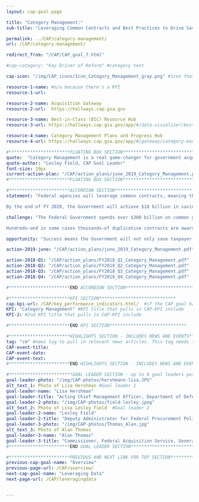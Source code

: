 ```yaml
---
layout: cap-goal-page

title: "Category Management:"
sub-title: "Leveraging Common Contracts and Best Practices to Drive Savings and Efficiencies" #page title

permalink: ../CAP/category-management/
url: /CAP/category-management/

redirect_from: "/CAP/CAP_goal_7.html"

#cap-category: "Key Driver of Reform" #category text

cap-icon: "/img/CAP_icons/Icon_Category_Management_gray.png" #icon that appears next to title

resource-1-name: #n/a because there's a KPI
resource-1-url:

resource-2-name: Acquisition Gateway
resource-2-url:  https://hallways.cap.gsa.gov

resource-3-name: Best-in-Class (BIC) Resource Hub
resource-3-url: https://hallways.cap.gsa.gov/app/#/data-visualizer/best-class-research-tool

resource-4-name: Category Management Plans and Progress Hub
resource-4-url: https://hallways.cap.gsa.gov/app/#/gateway/category-management/6512/category-plans-and-progress-hub

#***********************FLOATING BOX SECTION*****************************
quote:  "Category Management is a real game-changer for government acquisition, and it's an exciting time to be a part of this effort." #appears in the gray text box
quote-author: "Lesley Field, CAP Goal Leader"
font-size: 19px
current-action-plan: "/CAP/action_plans/june_2019_Category_Management.pdf"
#***********************FLOATING BOX SECTION*****************************

#***********************ACCORDION SECTION*****************************
statement: "Federal agencies will leverage common contracts, meaning that they share in contracts that get the best value for taxpayers, in order to buy common goods and services as an enterprise. This approach will eliminate redundancies, increase efficiency, and deliver more value and savings from Federal acquisition programs.

By the end of FY 2020, the Government will achieve $18 billion in savings for taxpayers by applying category management principles—or smart decision-making where agencies buy the same kinds of goods and services through best value contract solutions—to 60% of common spend.1 In addition, the Government will reduce duplicative contracts by 50,000, potentially reducing administrative costs by hundreds of millions of dollars." #first accordion text

challenge: "The Federal Government spends over $300 billion on common goods and services every year. However, because agencies buy in a fragmented manner, taxpayers often do not get the benefit of the Government’s position as the largest buyer in the world.

Hundreds—and in some cases thousands—of duplicative contracts are awarded to the same vendors for similar requirements. This fragmentation leads agencies to pay significantly different prices—sometimes varying by over 300%—for the same items." #second accordion text

opportunity: "Success means the Government will not only save taxpayer dollars but will improve mission outcomes. For example, this work will allow:  our law enforcement personnel to ensure their safety through easy access to equipment such as ammunition and body armor; medical professionals to save time and focus more on patients by ordering pharmaceuticals through electronic catalogues; agencies to more easily prioritize modernizing the Government’s IT infrastructure, to include efforts such as buying standardized computers; and the goal will be evaluated using industry best practice metrics, including savings, spend through common contract solutions, reduction of duplicative contracts, small business utilization and training the workforce. " #third accordion text

action-2019-june: "/CAP/action_plans/june_2019_Category_Management.pdf"

action-2018-Q1: "/CAP/action_plans/FY2018_Q1_Category_Management.pdf"
action-2018-Q2: "/CAP/action_plans/FY2018_Q2_Category_Management.pdf"
action-2018-Q3: "/CAP/action_plans/FY2018_Q3_Category_Management.pdf"
action-2018-Q4: "/CAP/action_plans/FY2018_Q4_Category_Management.pdf"

#***********************END ACCORDION SECTION*****************************

#***********************KPI SECTION*****************************
cap-kpi-url: /CAP/key_performance_indicators.html/  #if the CAP goal has a KPI, it will appear as a button under the title. The button links to the KPI accordion section
KPI: "Category Management" #KPI title that pulls in CAP-KPI include
KPI-2: #2nd KPI title that pulls in CAP-KPI include

#***********************END KPI SECTION*****************************

#***********************HIGHLIGHTS SECTION - INCLUDES NEWS AND EVENTS*****************************
tag: "cm" #news tag to pull in relevant news articles. This tag needs to be included in the "post" front matter
CAP-event-title:
CAP-event-date:
CAP-event-text:
#***********************END HIGHLIGHTS SECTION - INCLUDES NEWS AND EVENTS*****************************

#************************GOAL LEADER SECTION - up to 6 goal leaders possible by creating up to 6 sections below***************************
goal-leader-photo: "/img/CAP-photos/hershmann-lisa.JPG"
alt_text_1: Photo of Lisa Hershman #Goal leader 1
goal-leader-name: "Lisa Hershman"
goal-leader-title: "Acting Chief Management Officer, Department of Defense"
goal-leader-2-photo: "/img/CAP-photos/field-lesley.jpeg"
alt_text_2: Photo of Lisa Lesley Field  #Goal leader 2
goal-leader-2-name: "Lesley Field"
goal-leader-2-title: "Deputy Administrator for Federal Procurement Policy and Shared Services Policy Officer, Office of Management and Budget"
goal-leader-3-photo: "/img/CAP-photos/Thomas_Alan.jpg"
alt_text_3: Photo of Alan Thomas
goal-leader-3-name: "Alan Thomas"
goal-leader-3-title: "Commissioner, Federal Acquisition Service, General Services Administration"
#***********************END GOAL LEADER SECTION*****************************8

#***********************PREVIOUS AND NEXT LINK FOR TOP SECTION*****************************8
previous-cap-goal-name: "Overview"
previous-page-url: /CAP/overview/
next-cap-goal-name: "Leveraging Data"
next-page-url: /CAP/leveragingdata


---  
```

